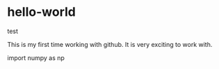 # hello-world
test

This is my first time working with github.
It is very exciting to work with.

import numpy as np
